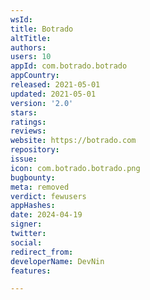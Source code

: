 ```yaml
---
wsId: 
title: Botrado
altTitle: 
authors: 
users: 10
appId: com.botrado.botrado
appCountry: 
released: 2021-05-01
updated: 2021-05-01
version: '2.0'
stars: 
ratings: 
reviews: 
website: https://botrado.com
repository: 
issue: 
icon: com.botrado.botrado.png
bugbounty: 
meta: removed
verdict: fewusers
appHashes: 
date: 2024-04-19
signer: 
twitter: 
social: 
redirect_from: 
developerName: DevNin
features: 

---
```


